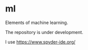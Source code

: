 # ml
Elements of machine learning.

The repository is under development.

I use https://www.spyder-ide.org/
